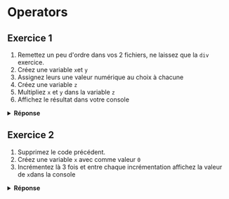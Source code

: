 # Operators

## Exercice 1

1. Remettez un peu d'ordre dans vos 2 fichiers, ne laissez que la `div` exercice.
2. Créez une variable `x`et `y`
3. Assignez leurs une valeur numérique au choix à chacune
4. Créez une variable `z`
5. Multipliez `x` et `y` dans la variable `z`
6. Affichez le résultat dans votre console

<details>
  <summary><strong>Réponse</strong></summary>

  ```js
  let x = 40;
  let y = 2;
  let z = x * y;
  console.log(z)
  ```

</details>

## Exercice 2

1. Supprimez le code précédent.
2. Créez une variable `x` avec comme valeur `0`
3. Incrémentez là 3 fois et entre chaque incrémentation affichez la valeur de `x`dans la console

<details>
  <summary><strong>Réponse</strong></summary>

  ```js
  let x = 0;
  x++
  console.log(x)
  x++
  console.log(x)
  x++
  console.log(x)
  ```

</details>